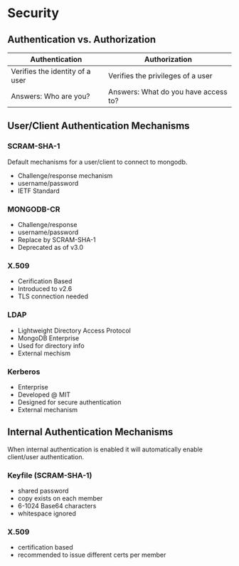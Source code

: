 # Security

## Authentication vs. Authorization

|Authentication|Authorization|
|--------------|-------------|
|Verifies the identity of a user| Verifies the privileges of a user|
|Answers: Who are you?|Answers: What do you have access to?|

## User/Client Authentication Mechanisms

### SCRAM-SHA-1

Default mechanisms for a user/client to connect to mongodb.

- Challenge/response mechanism
- username/password
- IETF Standard

### MONGODB-CR

- Challenge/response
- username/password
- Replace by SCRAM-SHA-1
- Deprecated as of v3.0

### X.509

- Cerification Based
- Introduced to v2.6
- TLS connection needed

### LDAP

- Lightweight Directory Access Protocol
- MongoDB Enterprise
- Used for directory info
- External mechism
  
### Kerberos

- Enterprise
- Developed @ MIT
- Designed for secure authentication
- External mechanism

## Internal Authentication Mechanisms
 
When internal authentication is enabled it will automatically enable client/user authentication.

### Keyfile (SCRAM-SHA-1)

- shared password
- copy exists on each member
- 6-1024 Base64 characters
- whitespace ignored

### X.509

- certification based
- recommended to issue different certs per member